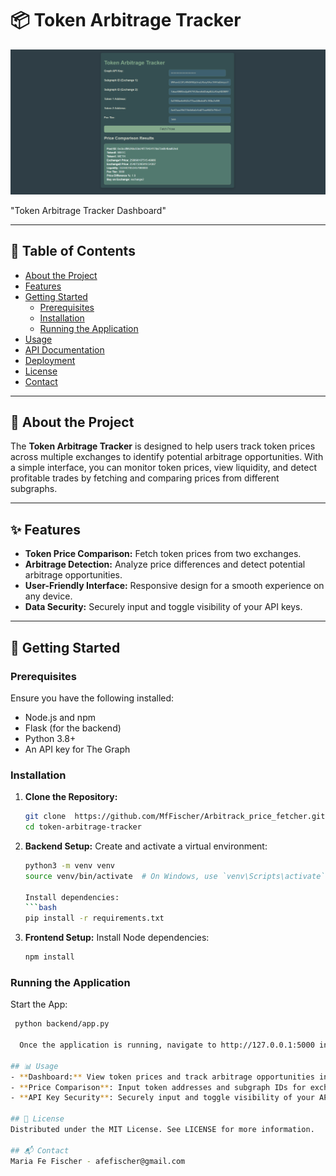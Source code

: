 # 📦 Token Arbitrage Tracker

<img src="./images/token%20arb.png" alt="Token Arbitrage Dashboard" width="800"/>

"Token Arbitrage Tracker Dashboard"

---

## 📖 Table of Contents
- [About the Project](#about-the-project)
- [Features](#features)
- [Getting Started](#getting-started)
  - [Prerequisites](#prerequisites)
  - [Installation](#installation)
  - [Running the Application](#running-the-application)
- [Usage](#usage)
- [API Documentation](#api-documentation)
- [Deployment](#deployment)
- [License](#license)
- [Contact](#contact)

---

## 📝 About the Project
The **Token Arbitrage Tracker** is designed to help users track token prices across multiple exchanges to identify potential arbitrage opportunities. With a simple interface, you can monitor token prices, view liquidity, and detect profitable trades by fetching and comparing prices from different subgraphs.

---

## ✨ Features
- **Token Price Comparison:** Fetch token prices from two exchanges.
- **Arbitrage Detection:** Analyze price differences and detect potential arbitrage opportunities.
- **User-Friendly Interface:** Responsive design for a smooth experience on any device.
- **Data Security:** Securely input and toggle visibility of your API keys.

---

## 🚀 Getting Started

### Prerequisites
Ensure you have the following installed:
- Node.js and npm
- Flask (for the backend)
- Python 3.8+
- An API key for The Graph

### Installation
1. **Clone the Repository:**
   ```bash
   git clone  https://github.com/MfFischer/Arbitrack_price_fetcher.git
   cd token-arbitrage-tracker

2. **Backend Setup:**
   Create and activate a virtual environment:
   ```bash
   python3 -m venv venv
   source venv/bin/activate  # On Windows, use `venv\Scripts\activate`

   Install dependencies:
   ```bash
   pip install -r requirements.txt

3. **Frontend Setup:**
    Install Node dependencies:
   ```bash
   npm install
### Running the Application
  Start the App:
  ```bash
   python backend/app.py

    Once the application is running, navigate to http://127.0.0.1:5000 in your browser.

## 📊 Usage
- **Dashboard:** View token prices and track arbitrage opportunities in real time.
- **Price Comparison**: Input token addresses and subgraph IDs for exchanges to compare prices.
- **API Key Security**: Securely input and toggle visibility of your API keys with the eye icon.

## 📜 License
Distributed under the MIT License. See LICENSE for more information.

## 📬 Contact
Maria Fe Fischer - afefischer@gmail.com
  

